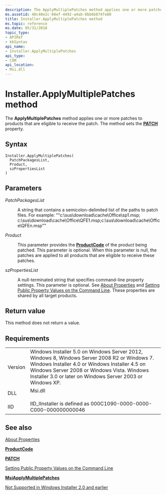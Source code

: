 ```yaml
---
description: The ApplyMultiplePatches method applies one or more patches to products that are eligible to receive the patch. The method sets the PATCH property.
ms.assetid: 40c40e2c-60ef-4492-a4ab-0bb6b874fe80
title: Installer.ApplyMultiplePatches method
ms.topic: reference
ms.date: 05/31/2018
topic_type: 
- APIRef
- kbSyntax
api_name: 
- Installer.ApplyMultiplePatches
api_type: 
- COM
api_location: 
- Msi.dll
---
```


# Installer.ApplyMultiplePatches method

The **ApplyMultiplePatches** method applies one or more patches to products that are eligible to receive the patch. The method sets the [**PATCH**](patch.md) property.

## Syntax


```JScript
Installer.ApplyMultiplePatches(
  PatchPackagesList,
  Product,
  szPropertiesList
)
```



## Parameters

<dl> <dt>

*PatchPackagesList* 
</dt> <dd>

A string that contains a semicolon-delimited list of the paths to patch files. For example: ""c:\\sus\\download\\cache\\Office\\sp1.msp; c:\\sus\\download\\cache\\Office\\QFE1.msp;c:\\sus\\download\\cache\\Office\\QFEn.msp""

</dd> <dt>

*Product* 
</dt> <dd>

This parameter provides the [**ProductCode**](productcode.md) of the product being patched. This parameter is optional. When this parameter is null, the patches are applied to all products that are eligible to receive these patches.

</dd> <dt>

*szPropertiesList* 
</dt> <dd>

A null-terminated string that specifies command-line property settings. This parameter is optional. See [About Properties](about-properties.md) and [Setting Public Property Values on the Command Line](setting-public-property-values-on-the-command-line.md). These properties are shared by all target products.

</dd> </dl>

## Return value

This method does not return a value.

## Requirements



|                    |                                                                                                                                                                                                                                                                       |
|--------------------|-----------------------------------------------------------------------------------------------------------------------------------------------------------------------------------------------------------------------------------------------------------------------|
| Version<br/> | Windows Installer 5.0 on Windows Server 2012, Windows 8, Windows Server 2008 R2 or Windows 7. Windows Installer 4.0 or Windows Installer 4.5 on Windows Server 2008 or Windows Vista. Windows Installer 3.0 or later on Windows Server 2003 or Windows XP.<br/> |
| DLL<br/>     | <dl> <dt>Msi.dll</dt> </dl>                                                                                                                                                                                    |
| IID<br/>     | IID\_IInstaller is defined as 000C1090-0000-0000-C000-000000000046<br/>                                                                                                                                                                                         |



## See also

<dl> <dt>

[About Properties](about-properties.md)
</dt> <dt>

[**ProductCode**](productcode.md)
</dt> <dt>

[**PATCH**](patch.md)
</dt> <dt>

[Setting Public Property Values on the Command Line](setting-public-property-values-on-the-command-line.md)
</dt> <dt>

[**MsiApplyMultiplePatches**](/windows/desktop/api/Msi/nf-msi-msiapplymultiplepatchesa)
</dt> <dt>

[Not Supported in Windows Installer 2.0 and earlier](not-supported-in-windows-installer-version-2-0.md)
</dt> </dl>

 

 




